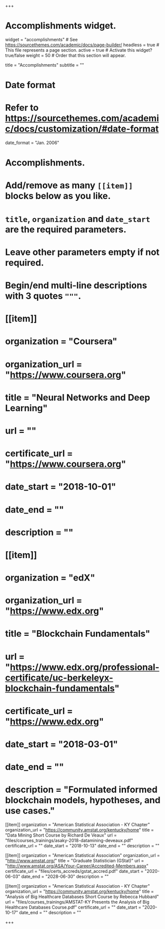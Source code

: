 +++
# Accomplishments widget.
widget = "accomplishments"  # See https://sourcethemes.com/academic/docs/page-builder/
headless = true  # This file represents a page section.
active = true  # Activate this widget? true/false
weight = 50  # Order that this section will appear.

title = "Accomplish&shy;ments"
subtitle = ""

# Date format
#   Refer to https://sourcethemes.com/academic/docs/customization/#date-format
date_format = "Jan. 2006"

# Accomplishments.
#   Add/remove as many `[[item]]` blocks below as you like.
#   `title`, `organization` and `date_start` are the required parameters.
#   Leave other parameters empty if not required.
#   Begin/end multi-line descriptions with 3 quotes `"""`.

# [[item]]
#   organization = "Coursera"
#   organization_url = "https://www.coursera.org"
#   title = "Neural Networks and Deep Learning"
#   url = ""
#   certificate_url = "https://www.coursera.org"
#   date_start = "2018-10-01"
#   date_end = ""
#   description = ""
# 
# [[item]]
#   organization = "edX"
#   organization_url = "https://www.edx.org"
#   title = "Blockchain Fundamentals"
#   url = "https://www.edx.org/professional-certificate/uc-berkeleyx-blockchain-fundamentals"
#   certificate_url = "https://www.edx.org"
#   date_start = "2018-03-01"
#   date_end = ""
#   description = "Formulated informed blockchain models, hypotheses, and use cases."

[[item]]
  organization = "American Statistical Association - KY Chapter"
  organization_url = "https://community.amstat.org/kentucky/home"
  title = "Data Mining Short Course by Richard De Veaux"
  url = "files/courses_trainings/asaky-2018-datamining-deveaux.pdf"
  certificate_url = ""
  date_start = "2018-10-13"
  date_end = ""
  description = ""
  
[[item]]
  organization = "American Statistical Association"
  organization_url = "http://www.amstat.org/"
  title = "Graduate Statistician (GStat)"
  url = "http://www.amstat.org/ASA/Your-Career/Accredited-Members.aspx"
  certificate_url = "files/certs_accreds/gstat_accred.pdf"
  date_start = "2020-06-03"
  date_end = "2028-06-30"
  description = ""
  
[[item]]
  organization = "American Statistical Association - KY Chapter"
  organization_url = "https://community.amstat.org/kentucky/home"
  title = "Analysis of Big Healthcare Databases Short Course by Rebecca Hubbard"
  url = "files/courses_trainings/AMSTAT-KY Presents the Analysis of Big Healthcare Databases Course.pdf"
  certificate_url = ""
  date_start = "2020-10-17"
  date_end = ""
  description = ""
  
+++
